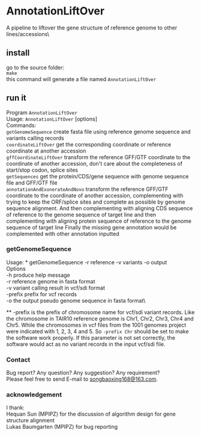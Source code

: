 # AnnotationLiftOver
A pipeline to liftover the gene structure of reference genome to other lines/accessions\

## install
go to the source folder:\
`make`\
this command will generate a file named `AnnotationLiftOver`

## run it
Program `AnnotationLiftOver`\
Usage:  `AnnotationLiftOver` <command> [options]\
Commands:\
`getGenomeSequence`              create fasta file using reference genome sequence and variants calling records\
`coordinateLiftOver`             get the corresponding coordinate or reference coordinate at another accession\
`gffCoordinateLiftOver`          transform the reference GFF/GTF coordinate to the coordinate of another accession,
                               don't care about the completeness of start/stop codon, splice sites\
`getSequences`                   get the protein/CDS/gene sequence with genome sequence file and GFF/GTF file\
`annotationAndExonerateAndNovo`  transform the reference GFF/GTF coordinate to the coordinate of another accession,
                               complementing with trying to keep the ORF/splice sites and complete as possible by
                               genome sequence alignment. And then complementing with aligning CDS sequence of
                               reference to the genome sequence of target line and then complementing with
                               aligning protein sequence of reference to the genome sequence of target line
                               Finally the missing gene annotation would be complemented with
                               other annotation inputted
                               
### getGenomeSequence
Usage:    * getGenomeSequence -r reference -v variants -o output\
Options\
   -h        produce help message\
   -r        reference genome in fasta format\
   -v        variant calling result in vcf/sdi format\
   -prefix   prefix for vcf records\
   -o        the output pseudo genome sequence in fasta format\

** -prefix is the prefix of chromosome name for vcf/sdi variant records. Like the chromosome in TAIR10 reference genome is Chr1, Chr2, Chr3, Chr4 and Chr5. While the chromosomes in vcf files from the 1001 genomes project were indicated with 1, 2, 3, 4 and 5.
So `-prefix Chr` should be set to make the software work properly. If this parameter is not set correctly, the software would act as no variant records in the input vcf/sdi file.   

### Contact
Bug report? Any question? Any suggestion? Any requirement?\
Please feel free to send E-mail to songbaoxing168@163.com.

### acknowledgement
I thank:\
 Hequan Sun (MPIPZ) for the discussion of algorithm design for gene structure alignment\
 Lukas Baumgarten (MPIPZ) for bug reporting

